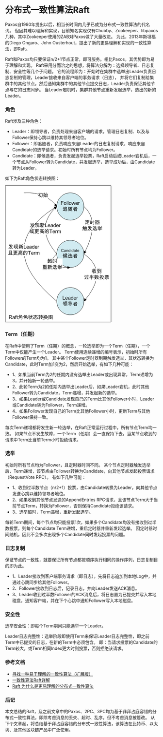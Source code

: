 # 分布式一致性算法Raft

Paxos自1990年提出以后，相当长时间内几乎已成为分布式一致性算法的代名词。
但因其难以理解和实现，目前知名实现仅有Chubby、Zookeeper、libpaxos几种，其中Zookeeper使用的ZAB对Paxos做了大量改进。
为此，2013年斯坦福的Diego Ongaro、John Ousterhout，提出了新的更易理解和实现的一致性算法，即Raft。

Raft和Paxos均只要保证n/2+1节点正常，即可服务。相比Paxos，其优势即为易于理解和实现。
Raft采用分而治之的思想，将算法分解为：选择领导者、日志复制、安全性等几个子问题。
它的流程即为：开始时在集群中选举出Leader负责日志复制的管理，Leader接收来自客户端的事务请求（日志），
并将它们复制给集群中的其他节点，然后通知集群中的其他节点提交日志，Leader负责保证其他节点与它的日志同步。
当Leader宕机时，集群其他节点重新发起选举，选出的新的Leader。

### 角色

Raft涉及三种角色：
* Leader：即领导者，负责处理来自客户端的请求，管理日志复制、以及与Follower保持心跳以维持其领导者地位。
* Follower：即追随者，负责响应来自Leader的日志复制请求，响应来自Candidate的选举请求。初始时所有节点均为Follower。
* Candidate：即候选者，负责发起选举投票，Raft启动后或Leader宕机后，一个节点从Follower转为Candidate，并发起选举，选举成功后，由Candidate转为Leader。

如下为Raft角色状态转换图：

![](status.png)

### Term（任期）

在Raft中使用了Term（任期）的概念，一轮选举即为一个Term（任期），一个Term中仅能产生一个Leader。
Term使用连续递增的编号表示，初始时所有Follower的Term均为1。
其中某个Follower定时器到期触发选举，其状态转换为Candidate，此时Term加1变为2，然后开始选举，有如下几种可能：

* 1、如果当前Term为2的任期内没有选举出Leader或出现异常，Term递增为3，并开始新一轮选举。
* 2、此轮Term为2的任期内选举出Leader后，如果Leader宕机，此时其他Follower转为Candidate，Term递增，并发起新的选举。
* 3、如果Leader或Candidate发现自己的Term比其他Follower小时，Leader或Candidate转为Follower，Term递增。
* 4、如果Follower发现自己的Term比其他Follower小时，更新Term与其他Follower保持一致。

每次Term递增都将发生新一轮选举，在Raft正常运行过程中，所有节点Term均一致。
如果节点不发生故障，一个Term（任期）会一直保持下去，当某节点收到的请求中Term比当前Term小时拒绝请求。

### 选举

初始时所有节点均为Follower，且定时器时间不同。
某个节点定时器触发选举后，Term递增，该节点由Follower转换为Candidate，向其他节点发起投票请求（RequestVote RPC）。
有如下几种可能：

* 1、收到过半数节点（n/2+1）投票，由Candidate转换为Leader，向其他节点发送心跳以维持领导者地位。
* 2、如果收到其他节点发送的AppendEntries RPC请求，且该节点Term大于当前节点Term，转换为Follower，否则保持Candidate拒绝该请求。
* 3、选举超时，Term递增，重新发起选举。

每轮Term期间，每个节点均只能投票1次，如果多个Candidate均没有接收到过半数投票，则每个Candidate Term递增，重启定时器并重新发起选举。
因定时器时间随机，因此不会多次出现多个Candidate同时发起投票的问题。

### 日志复制

保证节点的一致性，就要保证所有节点都按顺序执行相同的操作序列，日志复制目的即为此。

* 1、Leader接收到客户端事务请求（即日志），先将日志追加到本地Log中，并通过心跳同步给其他Follower。
* 2、Follower接收到日志后，记录日志，并向Leader发送ACK消息。
* 3、Leader收到过半数Follower的ACK消息后，将日志置为已提交并写入本地磁盘，通知客户端，并在下个心跳中通知Follower写入本地磁盘。

### 安全性

选举安全性：即每个Term期间只能选举一个Leader。

Leader日志完整性：选举阶段即使用Term来保证Leader日志完整性，即之前Term中已提交的日志，在新的Term中必须包含。
即：当请求投票的Candidate的Term较大，或Term相同Index更大时则投票，否则拒绝该请求。

### 参考文档

* [寻找一种易于理解的一致性算法（扩展版）](https://github.com/maemual/raft-zh_cn/blob/master/raft-zh_cn.md)
* [一致性算法Raft详解](http://www.solinx.co/archives/415?utm_source=tuicool&utm_medium=referral)
* [Raft 为什么是更易理解的分布式一致性算法](https://www.cnblogs.com/mindwind/p/5231986.html)

### 后记

本文总结的Raft，及之前文章中的Paxos、2PC、3PC均为基于非拜占庭容错的分布式一致性算法，即除考虑消息的丢失、超时、乱序，但不考虑消息被篡改。
从下个文章起，将总结基于拜占庭容错的分布式一致性算法，该算法在比特币、以太坊、及其他区块链产品中广泛使用。